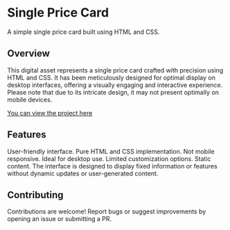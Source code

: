 # Single Price Card

A simple single price card built using HTML and CSS.

## Overview

This digital asset represents a single price card crafted with precision using HTML and CSS. It has been meticulously designed for optimal display on desktop interfaces, offering a visually engaging and interactive experience. Please note that due to its intricate design, it may not present optimally on mobile devices.

[You can view the project here](https://single-price-umber.vercel.app/)

## Features

User-friendly interface.
Pure HTML and CSS implementation.
Not mobile responsive. Ideal for desktop use.
Limited customization options.
Static content. The interface is designed to display fixed information or features without dynamic updates or user-generated content.

## Contributing

Contributions are welcome! Report bugs or suggest improvements by opening an issue or submitting a PR.
